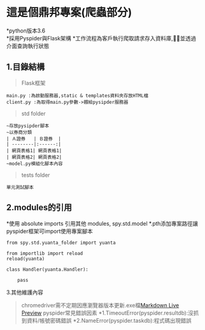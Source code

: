 這是個鼎邦專案(爬蟲部分)
=============
*python版本3.6  
*採用Pyspider與Flask架構
*工作流程為客戶執行爬取請求存入資料庫,並透過介面查詢執行狀態

1.目錄結構
-------------
>Flask框架 
```
main.py :為啟動服務器,static & templates資料夾存放HTML檔
client.py :為取得main.py參數->餵給pysipder服務器
```

>std folder

```
~存放pysipder腳本
~以券商分類
| Ａ證券   | Ｂ證券  |
| --------|:------:|
| 網頁表格1| 網頁表格1|
| 網頁表格2| 網頁表格2|
~model.py模組化腳本內容
```

>tests folder 
```
單元測試腳本
```

2.modules的引用
-------------
*使用 absolute imports 引用其他 modules, spy.std.model
*.pth添加專案路徑讓pyspider框架可import使用專案腳本
```
from spy.std.yuanta_folder import yuanta

from importlib import reload
reload(yuanta)

class Handler(yuanta.Handler):
   
    pass
```

3.其他維護內容
>chromedriver需不定期因應瀏覽器版本更新.exe檔[Markdown Live Preview](https://chromedriver.chromium.org/downloads)
>pyspider常見錯誤因素
*1.TimeoutError(pyspider.resultdb):沒抓到資料/帳號密碼錯誤
*2.NameError(pyspider.taskdb):程式碼出現錯誤
